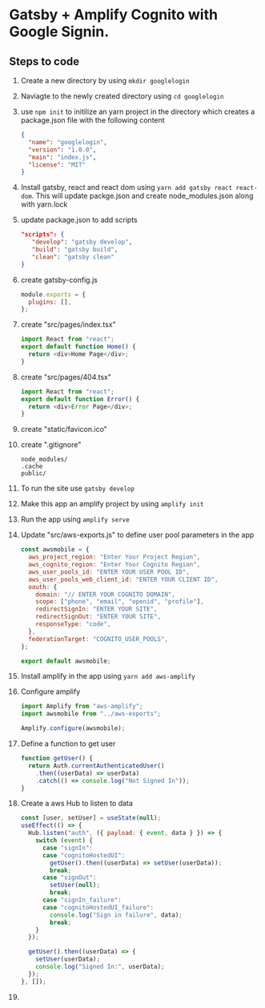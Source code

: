 # Gatsby + Amplify Cognito with Google Signin.

## Steps to code

1. Create a new directory by using `mkdir googlelogin`
2. Naviagte to the newly created directory using `cd googlelogin`
3. use `npm init` to initilize an yarn project in the directory which creates a package.json file with the following content
   ```json
   {
     "name": "googlelogin",
     "version": "1.0.0",
     "main": "index.js",
     "license": "MIT"
   }
   ```
4. Install gatsby, react and react dom using `yarn add gatsby react react-dom`. This will update packge.json and create node_modules.json along with yarn.lock
5. update package.json to add scripts

   ```json
   "scripts": {
      "develop": "gatsby develop",
      "build": "gatsby build",
      "clean": "gatsby clean"
   }
   ```

6. create gatsby-config.js

   ```javascript
   module.exports = {
     plugins: [],
   };
   ```

7. create "src/pages/index.tsx"

   ```javascript
   import React from "react";
   export default function Home() {
     return <div>Home Page</div>;
   }
   ```

8. create "src/pages/404.tsx"

   ```javascript
   import React from "react";
   export default function Error() {
     return <div>Error Page</div>;
   }
   ```

9. create "static/favicon.ico"

10. create ".gitignore"

    ```
    node_modules/
    .cache
    public/
    ```

11. To run the site use `gatsby develop`
12. Make this app an amplify project by using `amplify init`
13. Run the app using `amplify serve`
14. Update "src/aws-exports.js" to define user pool parameters in the app

    ```javascript
    const awsmobile = {
      aws_project_region: "Enter Your Project Region",
      aws_cognito_region: "Enter Your Cognito Region",
      aws_user_pools_id: "ENTER YOUR USER POOL ID",
      aws_user_pools_web_client_id: "ENTER YOUR CLIENT ID",
      oauth: {
        domain: "// ENTER YOUR COGNITO DOMAIN",
        scope: ["phone", "email", "openid", "profile"],
        redirectSignIn: "ENTER YOUR SITE",
        redirectSignOut: "ENTER YOUR SITE",
        responseType: "code",
      },
      federationTarget: "COGNITO_USER_POOLS",
    };

    export default awsmobile;
    ```

15. Install amplify in the app using `yarn add aws-amplify`
16. Configure amplify

    ```javascript
    import Amplify from "aws-amplify";
    import awsmobile from "../aws-exports";

    Amplify.configure(awsmobile);
    ```

17. Define a function to get user

    ```javascript
    function getUser() {
      return Auth.currentAuthenticatedUser()
        .then((userData) => userData)
        .catch(() => console.log("Not Signed In"));
    }
    ```

18. Create a aws Hub to listen to data

    ```javascript
    const [user, setUser] = useState(null);
    useEffect(() => {
      Hub.listen("auth", ({ payload: { event, data } }) => {
        switch (event) {
          case "signIn":
          case "cognitoHostedUI":
            getUser().then((userData) => setUser(userData));
            break;
          case "signOut":
            setUser(null);
            break;
          case "signIn_failure":
          case "cognitoHostedUI_failure":
            console.log("Sign in failure", data);
            break;
        }
      });

      getUser().then((userData) => {
        setUser(userData);
        console.log("Signed In:", userData);
      });
    }, []);
    ```

19.
